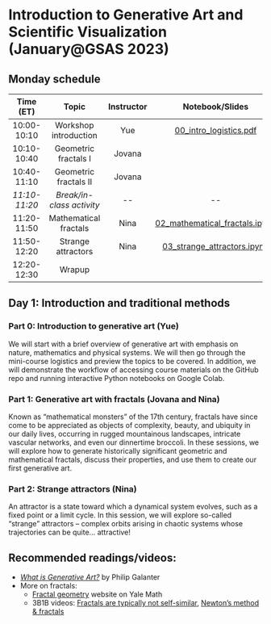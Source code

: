 # Introduction to Generative Art and Scientific Visualization (January@GSAS 2023)

## Monday schedule

|   Time (ET)   |           Topic           | Instructor | Notebook/Slides | 
|:-------------:|:-------------------------:|:----------:|:--------:|
|  10:00-10:10  |   Workshop introduction   |     Yue    | [00_intro_logistics.pdf](https://github.com/yue-sun/generative-art/blob/main/01_monday/00_intro_logistics.pdf) |
|  10:10-10:40  |    Geometric fractals I   |   Jovana   |          |
|  10:40-11:10  |   Geometric fractals II   |   Jovana   |          |
| _11:10-11:20_ | _Break/in-class activity_ |    _--_    |   _--_   |
|  11:20-11:50  |   Mathematical fractals   |    Nina    | [02_mathematical_fractals.ipynb](https://github.com/yue-sun/generative-art/blob/main/01_monday/02_mathematical_fractals.ipynb) |
|  11:50-12:20  |     Strange attractors    |    Nina    | [03_strange_attractors.ipynb](https://github.com/yue-sun/generative-art/blob/main/01_monday/03_strange_attractors.ipynb) |
|  12:20-12:30  |           Wrapup          |            |          |

## Day 1: Introduction and traditional methods

### Part 0: Introduction to generative art (Yue)
We will start with a brief overview of generative art with emphasis on nature, mathematics and physical systems. We will then go through the mini-course logistics and preview the topics to be covered. In addition, we will demonstrate the workflow of accessing course materials on the GitHub repo and running interactive Python notebooks on Google Colab.

### Part 1: Generative art with fractals (Jovana and Nina)
Known as “mathematical monsters” of the 17th century, fractals have since come to be appreciated as objects of complexity, beauty, and ubiquity in our daily lives, occurring in rugged mountainous landscapes, intricate vascular networks, and even our dinnertime broccoli. In these sessions, we will explore how to generate historically significant geometric and mathematical fractals, discuss their properties, and use them to create our first generative art.

### Part 2: Strange attractors (Nina)
An attractor is a state toward which a dynamical system evolves, such as a fixed point or a limit cycle. In this session, we will explore so-called “strange” attractors – complex orbits arising in chaotic systems whose trajectories can be quite... attractive!

## Recommended readings/videos:
- [_What is Generative Art?_](https://www.philipgalanter.com/downloads/ga2003_paper.pdf) by Philip Galanter
- More on fractals:
    - [Fractal geometry](https://users.math.yale.edu/public_html/People/frame/Fractals/) website on Yale Math
    - 3B1B videos: [Fractals are typically not self-similar](https://www.3blue1brown.com/lessons/fractal-dimension), [Newton’s method & fractals](https://www.youtube.com/watch?v=-RdOwhmqP5s)
